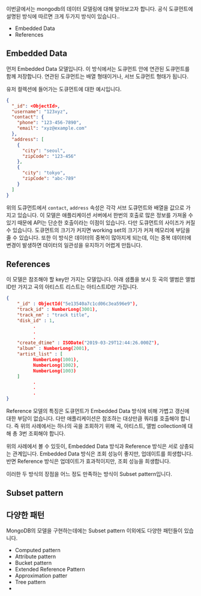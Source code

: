 이번글에서는 mongodb의 데이터 모델링에 대해 알아보고자 합니다.
공식 도큐먼트에 설명된 방식에 따르면 크게 두가지 방식이 있습니다.. 

- Embedded Data
- References

## Embedded Data

먼저 Embedded Data 모델입니다. 이 방식에서는 도큐먼트 안에 연관된 도큐먼트를 함께 저장합니다. 연관된 도큐먼트는 배열 형태이거나, 서브 도큐먼트 형태가 됩니다.

유저 컬렉션에 들어가는 도큐먼트에 대한 예시입니다. 
```json
{
  "_id": <ObjectId>,
  "username": "123xyz",
  "contact": {
    "phone": "123-456-7890",
    "email": "xyz@example.com"
  },
  "address": [
    {
      "city": "seoul",
      "zipCode": "123-456"
    },
    {
      "city": "tokyo",
      "zipCode": "abc-789"
    }
  ]
}
```

위의 도큐먼트에서 ```contact```, ```address``` 속성은 각각 서브 도큐먼트와 배열을 값으로 가지고 있습니다. 
이 모델은 애플리케이션 서버에서 한번의 호출로 많은 정보를 가져올 수 있기 때문에 API는 단순한 호출이라는 이점이 있습니다. 
다만 도큐먼트의 사이즈가 커질 수 있습니다. 도큐먼트의 크기가 커지면 working set의 크기가 커져 메모리에 부담을 줄 수 있습니다. 또한 이 방식은 데이터의 중복이 많아지게 되는데, 이는 중복 데이터에 변경이 발생하면 데이터의 일관성을 유지하기 어렵게 만듭니다.

## References

이 모델은 참조해야 할 key만 가지는 모델입니다. 아래 샘플을 보시 듯 곡의 앨범은 앨범ID만 가지고 곡의 아티스트 리스트는 아티스트ID만 가집니다. 
```json
{
    "_id" : ObjectId("5e13540a7c1cd06c3ea596e9"),
    "track_id" : NumberLong(3001),
    "track_nm" : "track title",
    "disk_id" : 1,
          .
          .
          .
    "create_dtime" : ISODate("2019-03-29T12:44:26.000Z"),
    "album" : NumberLong(2001),
    "artist_list" : [
          NumberLong(1001), 
          NumberLong(1002), 
          NumberLong(1003)
    ]
          .
          .
          .
}

```

Reference 모델의 특징은 도큐먼트가 Embedded Data 방식에 비해 가볍고 갱신에 대한 부담이 없습니다. 다만 애플리케이션은 참조하는 대상만큼 쿼리를 호출해야 합니다. 즉 위의 사례에서는 하나의 곡을 조회하기 위해 곡, 아티스트, 앨범 collection에 대해 총 3번 조회해야 합니다.


위의 사례에서 볼 수 있듯이, Embedded Data 방식과 Reference 방식은 서로 상충되는 관계입니다. 
Embedded Data 방식은 조회 성능이 좋지만, 업데이트를 희생합니다. 반면 Reference 방식은 업데이트가 효과적이지만, 조회 성능을 희생합니다. 

이러한 두 방식의 장점을 어느 정도 만족하는 방식이 Subset pattern입니다. 

## Subset pattern 


## 다양한 패턴 

MongoDB의 모델을 구현하는데에는 Subset pattern 이외에도 다양한 패턴들이 있습니다.
- Computed pattern
- Attribute pattern 
- Bucket pattern 
- Extended Reference Pattern 
- Approximation patter
- Tree pattern 
- 
